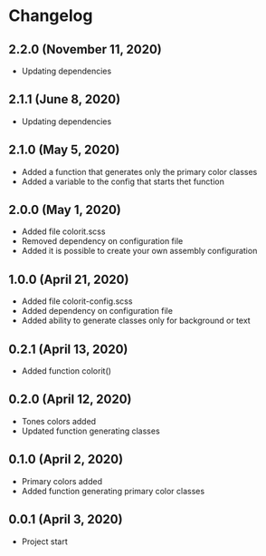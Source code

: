 Changelog
=======

## 2.2.0 (November 11, 2020)
- Updating dependencies

## 2.1.1 (June 8, 2020)
- Updating dependencies

## 2.1.0 (May 5, 2020)
- Added a function that generates only the primary color classes
- Added a variable to the config that starts thet function

## 2.0.0 (May 1, 2020)
- Added file colorit.scss
- Removed dependency on configuration file
- Added it is possible to create your own assembly configuration

## 1.0.0 (April 21, 2020)
- Added file colorit-config.scss
- Added dependency on configuration file
- Added ability to generate classes only for background or text

## 0.2.1 (April 13, 2020)
- Added function colorit()

## 0.2.0 (April 12, 2020)
- Tones colors added
- Updated function generating classes

## 0.1.0 (April 2, 2020)
- Primary colors added
- Added function generating primary color classes

## 0.0.1 (April 3, 2020)
- Project start
